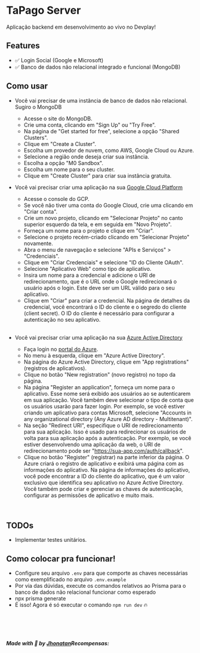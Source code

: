 # TaPago Server

Aplicação backend em desenvolvimento ao vivo no Devplay!

## Features

- ✅ Login Social (Google e Microsoft)
- ✅ Banco de dados não relacional integrado e funcional (MongoDB)

## Como usar
- Você vai precisar de uma instância de banco de dados não relacional. Sugiro o MongoDB
    - Acesse o site do MongoDB.
    - Crie uma conta, clicando em "Sign Up" ou "Try Free".
    - Na página de "Get started for free", selecione a opção "Shared Clusters".
    - Clique em "Create a Cluster".
    - Escolha um provedor de nuvem, como AWS, Google Cloud ou Azure.
    - Selecione a região onde deseja criar sua instância.
    - Escolha a opção "M0 Sandbox".
    - Escolha um nome para o seu cluster.
    - Clique em "Create Cluster" para criar sua instância gratuita.

- Você vai precisar criar uma aplicação na sua [Google Cloud Platform](https://console.cloud.google.com/apis/credentials)
    - Acesse o console do GCP.
    - Se você não tiver uma conta do Google Cloud, crie uma clicando em "Criar conta".
    - Crie um novo projeto, clicando em "Selecionar Projeto" no canto superior esquerdo da tela, e em seguida em "Novo Projeto".
    - Forneça um nome para o projeto e clique em "Criar".
    - Selecione o projeto recém-criado clicando em "Selecionar Projeto" novamente.
    - Abra o menu de navegação e selecione "APIs e Serviços" > "Credenciais".
    - Clique em "Criar Credenciais" e selecione "ID do Cliente OAuth".
    - Selecione "Aplicativo Web" como tipo de aplicativo.
    - Insira um nome para a credencial e adicione o URI de redirecionamento, que é o URL onde o Google redirecionará o usuário após o login. Este deve ser um URL válido para o seu aplicativo.
    - Clique em "Criar" para criar a credencial.
    Na página de detalhes da credencial, você encontrará o ID do cliente e o segredo do cliente (client secret). O ID do cliente é necessário para configurar a autenticação no seu aplicativo.
    <br><br>

- Você vai precisar criar uma aplicação na sua [Azure Active Directory](https://portal.azure.com/)
    - Faça login no [portal do Azure](https://portal.azure.com/).
    - No menu à esquerda, clique em "Azure Active Directory".
    - Na página do Azure Active Directory, clique em "App registrations" (registros de aplicativos).
    - Clique no botão "New registration" (novo registro) no topo da página.
    - Na página "Register an application", forneça um nome para o aplicativo. Esse nome será exibido aos usuários ao se autenticarem em sua aplicação. Você também deve selecionar o tipo de conta que os usuários usarão para fazer login. Por exemplo, se você estiver criando um aplicativo para contas Microsoft, selecione "Accounts in any organizational directory (Any Azure AD directory - Multitenant)".
    - Na seção "Redirect URI", especifique o URI de redirecionamento para sua aplicação. Isso é usado para redirecionar os usuários de volta para sua aplicação após a autenticação. Por exemplo, se você estiver desenvolvendo uma aplicação da web, o URI de redirecionamento pode ser "https://sua-app.com/auth/callback".
    - Clique no botão "Register" (registrar) na parte inferior da página. O Azure criará o registro de aplicativo e exibirá uma página com as informações do aplicativo.
    Na página de informações do aplicativo, você pode encontrar a ID do cliente do aplicativo, que é um valor exclusivo que identifica seu aplicativo no Azure Active Directory. Você também pode criar e gerenciar as chaves de autenticação, configurar as permissões de aplicativo e muito mais.
<br>
  
## TODOs  
  - Implementar testes unitários.
  
## Como colocar pra funcionar!

- Configure seu arquivo `.env` para que comporte as chaves necessárias como exemplificado no arquivo `.env.example`
- Por via das dúvidas, execute os comandos relativos ao Prisma para o banco de dados não relacional funcionar como esperado
- npx prisma generate
- É isso! Agora é só executar o comando `npm run dev` 🔥

<br><br><br>
##### Made with 💜 by [Jhonatan](https://github.com/jhonatanjunio)Recompensas:

